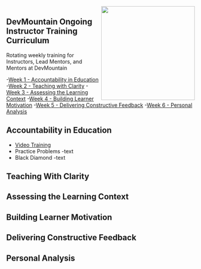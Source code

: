 <img src="https://devmounta.in/img/logowhiteblue.png" width="250" align="right">

## DevMountain Ongoing Instructor Training Curriculum
Rotating weekly training for Instructors, Lead Mentors, and Mentors at DevMountain

-[Week 1 - Accountability in Education](#week1)
-[Week 2 - Teaching with Clarity](#week2)
-[Week 3 - Assessing the Learning Context](#week3)
-[Week 4 - Building Learner Motivation](#week4)
-[Week 5 - Delivering Constructive Feedback](#week5)
-[Week 6 - Personal Analysis](#week6)


## <a name="week1"></a> Accountability in Education
- [Video Training](http://youtube.com)
- Practice Problems
	-text
- Black Diamond
	-text
## <a name="week2"></a> Teaching With Clarity
## <a name="week3"></a> Assessing the Learning Context
## <a name="week4"></a> Building Learner Motivation
## <a name="week5"></a> Delivering Constructive Feedback
## <a name="week6"></a> Personal Analysis